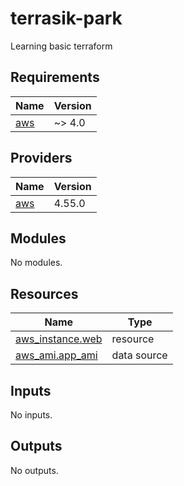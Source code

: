 # terrasik-park
Learning basic terraform

<!-- BEGIN_TF_DOCS -->
## Requirements

| Name | Version |
|------|---------|
| <a name="requirement_aws"></a> [aws](#requirement\_aws) | ~> 4.0 |

## Providers

| Name | Version |
|------|---------|
| <a name="provider_aws"></a> [aws](#provider\_aws) | 4.55.0 |

## Modules

No modules.

## Resources

| Name | Type |
|------|------|
| [aws_instance.web](https://registry.terraform.io/providers/hashicorp/aws/latest/docs/resources/instance) | resource |
| [aws_ami.app_ami](https://registry.terraform.io/providers/hashicorp/aws/latest/docs/data-sources/ami) | data source |

## Inputs

No inputs.

## Outputs

No outputs.
<!-- END_TF_DOCS -->